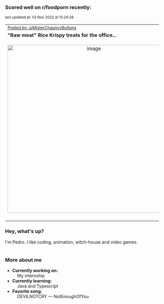 ### Scored well on r/foodporn recently:

<p align="left"><sub>last updated at: 03 Nov 2023 at 15:24:28</sub></p>

|   |
| --- |
| <sub>[Posted by: u/MisterChauncyButtons][source]</sub> |
| **"Raw meat" Rice Krispy treats for the office...** | 
|<p align="center"> <img alt="image" src="https://i.redd.it/dsk0aho64lxb1.jpg" width="550" /> </p>|
|   |

### Hey, what's up?

I'm Pedro. I like coding, animation, witch-house and video games.<br><br>

### More about me
- **Currently working on:**  
&nbsp;&nbsp;&nbsp;&nbsp;My internship
- **Currently learning:**  
&nbsp;&nbsp;&nbsp;&nbsp;Java and Typescript
- **Favorite song:**  
&nbsp;&nbsp;&nbsp;&nbsp;DEVILNOTCRY — NotEnoughOfYou<br><br>

  



  
  
  
[linkedin]: https://linkedin.com/in/pedro-h-r-gomes-8a487b14a/
[gmail]: mailto:pilique11@gmail.com
[source]: https://reddit.com/r/FoodPorn/comments/17kscx8/raw_meat_rice_krispy_treats_for_the_office/
[redditAPI]: https://www.reddit.com/dev/api/